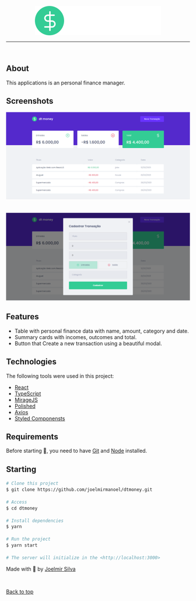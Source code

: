 <div align="center" id="top"> 
  <img src="./src/assets/logo.svg" alt="Dtmoney" />
</div>

<hr/>
<br>

## About

This applications is an personal finance manager.

## Screenshots

<div align="center" id="top"> 
  <img src="./src/assets/screen2.png" alt="Dtmoney" />
</div>
<br/>
<br/>
<div align="center" id="top"> 
  <img src="./src/assets/screen1.png" alt="Dtmoney" />
</div>

## Features

- Table with personal finance data with name, amount, category and date.
- Summary cards with incomes, outcomes and total.
- Button that Create a new transaction using a beautiful modal.

## Technologies

The following tools were used in this project:

- [React](https://pt-br.reactjs.org/)
- [TypeScript](https://www.typescriptlang.org/)
- [MirageJS](https://miragejs.com/)
- [Polished](https://polished.js.org/)
- [Axios](https://github.com/axios/axios)
- [Styled Componensts](https://styled-components.com/)

## Requirements

Before starting 🏁, you need to have [Git](https://git-scm.com) and [Node](https://nodejs.org/en/) installed.

## Starting

```bash
# Clone this project
$ git clone https://github.com/joelmirmanoel/dtmoney.git

# Access
$ cd dtmoney

# Install dependencies
$ yarn

# Run the project
$ yarn start

# The server will initialize in the <http://localhost:3000>
```



Made with 💜 by <a href="https://github.com/joelmirmanoel" target="_blank">Joelmir Silva</a>

&#xa0;

<a href="#top">Back to top</a>
